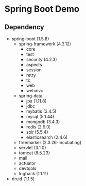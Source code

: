 # Spring Boot Demo

## Dependency

- spring-boot (1.5.8)
  - spring-framework (4.3.12)
    - core
    - test
    - security (4.2.3)
    - aspects
    - session
    - retry
    - tx
    - web
    - webmvc
  - spring-data
    - jpa (1.11.8)
    - jdbc
    - mybatis (3.4.5)
    - mysql (5.1.44)
    - mongodb (3.4.3)
    - redis (2.9.0)
    - solr (5.5.4)
    - elasticsearch (2.4.6)
  - freemarker (2.3.26-incubating)
  - servlet (3.1.0)
  - tomcat (8.5.23)
  - mail
  - actuator
  - devtools
  - logback (1.1.11)
- druid (1.1.5)
